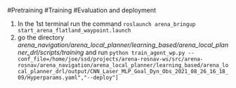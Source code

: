 #Pretraining
#Training
#Evaluation and deployment
1. In the 1st terminal run the command `roslaunch arena_bringup start_arena_flatland_waypoint.launch`
2. go the directory *arena_navigation/arena_local_planner/learning_based/arena_local_planner_drl/scripts/training* and run `python train_agent_wp.py --conf_file=/home/joe/ssd/projects/arena-rosnav-ws/src/arena-rosnav/arena_navigation/arena_local_planner/learning_based/arena_local_planner_drl/output/CNN_Laser_MLP_Goal_Dyn_Obs_2021_08_26_16_18_09/Hyperparams.yaml","--deploy"]`